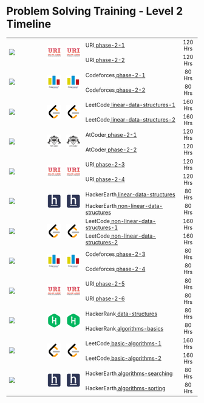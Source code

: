# Problem Solving Training - Level 2 Timeline

<table>
    <tbody>
        <tr>
<td align="left" width="20%" rowspan=2><a href="/level-2/Timeline.md"><img src="https://github.com/cs-MohamedAyman/cs-MohamedAyman/blob/main/timeline/3-weeks.jpg"></img></a></td>
<td width="10%" rowspan=2><a href="/level-2/uri/phase-2-1"><img src="/logos/uri.jpg"></img></a></td>
<td width="10%" rowspan=2><a href="/level-2/uri/phase-2-2"><img src="/logos/uri.jpg"></img></a></td>
<td align="left">URI<a href="/level-2/uri/phase-2-1"> phase-2-1</a></td>
<td align="center" width="10%">120 Hrs</td>
        </tr>
        <tr>
<td align="left">URI<a href="/level-2/uri/phase-2-2"> phase-2-2</a></td>
<td align="center" width="10%">120 Hrs</td>
        </tr>
        <tr>
<td align="left" width="20%" rowspan=2><a href="/level-2/Timeline.md"><img src="https://github.com/cs-MohamedAyman/cs-MohamedAyman/blob/main/timeline/2-weeks.jpg"></img></a></td>
<td width="10%" rowspan=2><a href="/level-2/codeforces/phase-2-1"><img src="/logos/codeforces.jpg"></img></a></td>
<td width="10%" rowspan=2><a href="/level-2/codeforces/phase-2-2"><img src="/logos/codeforces.jpg"></img></a></td>
<td align="left">Codeforces<a href="/level-2/codeforces/phase-2-1"> phase-2-1</a></td>
<td align="center" width="10%">80 Hrs</td>
        </tr>
        <tr>
<td align="left">Codeforces<a href="/level-2/codeforces/phase-2-2"> phase-2-2</a></td>
<td align="center" width="10%">80 Hrs</td>
        </tr>
        <tr>
<td align="left" width="20%" rowspan=2><a href="/level-2/Timeline.md"><img src="https://github.com/cs-MohamedAyman/cs-MohamedAyman/blob/main/timeline/4-weeks.jpg"></img></a></td>
<td width="10%" rowspan=2><a href="/level-2/leetcode/linear-data-structures-1"><img src="/logos/leetcode.jpg"></img></a></td>
<td width="10%" rowspan=2><a href="/level-2/leetcode/linear-data-structures-2"><img src="/logos/leetcode.jpg"></img></a></td>
<td align="left">LeetCode<a href="/level-2/leetcode/linear-data-structures-1"> linear-data-structures-1</a></td>
<td align="center" width="10%">160 Hrs</td>
        </tr>
        <tr>
<td align="left">LeetCode<a href="/level-2/leetcode/linear-data-structures-2"> linear-data-structures-2</a></td>
<td align="center" width="10%">160 Hrs</td>
        </tr>
        <tr>
<td align="left" width="20%" rowspan=2><a href="/level-2/Timeline.md"><img src="https://github.com/cs-MohamedAyman/cs-MohamedAyman/blob/main/timeline/3-weeks.jpg"></img></a></td>
<td width="10%" rowspan=2><a href="/level-2/atcoder/phase-2-1"><img src="/logos/atcoder.jpg"></img></a></td>
<td width="10%" rowspan=2><a href="/level-2/atcoder/phase-2-2"><img src="/logos/atcoder.jpg"></img></a></td>
<td align="left">AtCoder<a href="/level-2/atcoder/phase-2-1"> phase-2-1</a></td>
<td align="center" width="10%">120 Hrs</td>
        </tr>
        <tr>
<td align="left">AtCoder<a href="/level-2/atcoder/phase-2-2"> phase-2-2</a></td>
<td align="center" width="10%">120 Hrs</td>
        </tr>
        <tr>
<td align="left" width="20%" rowspan=2><a href="/level-2/Timeline.md"><img src="https://github.com/cs-MohamedAyman/cs-MohamedAyman/blob/main/timeline/3-weeks.jpg"></img></a></td>
<td width="10%" rowspan=2><a href="/level-2/uri/phase-2-3"><img src="/logos/uri.jpg"></img></a></td>
<td width="10%" rowspan=2><a href="/level-2/uri/phase-2-4"><img src="/logos/uri.jpg"></img></a></td>
<td align="left">URI<a href="/level-2/uri/phase-2-3"> phase-2-3</a></td>
<td align="center" width="10%">120 Hrs</td>
        </tr>
        <tr>
<td align="left">URI<a href="/level-2/uri/phase-2-4"> phase-2-4</a></td>
<td align="center" width="10%">120 Hrs</td>
        </tr>
        <tr>
<td align="left" width="20%" rowspan=2><a href="/level-2/Timeline.md"><img src="https://github.com/cs-MohamedAyman/cs-MohamedAyman/blob/main/timeline/2-weeks.jpg"></img></a></td>
<td width="10%" rowspan=2><a href="/level-2/hackerearth/linear-data-structures"><img src="/logos/hackerearth.jpg"></img></a></td>
<td width="10%" rowspan=2><a href="/level-2/hackerearth/non-linear-data-structures"><img src="/logos/hackerearth.jpg"></img></a></td>
<td align="left">HackerEarth<a href="/level-2/hackerearth/linear-data-structures"> linear-data-structures</a></td>
<td align="center" width="10%">80 Hrs</td>
        </tr>
        <tr>
<td align="left">HackerEarth<a href="/level-2/hackerearth/non-linear-data-structures"> non-linear-data-structures</a></td>
<td align="center" width="10%">80 Hrs</td>
        </tr>
        <tr>
<td align="left" width="20%" rowspan=2><a href="/level-2/Timeline.md"><img src="https://github.com/cs-MohamedAyman/cs-MohamedAyman/blob/main/timeline/4-weeks.jpg"></img></a></td>
<td width="10%" rowspan=2><a href="/level-2/leetcode/non-linear-data-structures-1"><img src="/logos/leetcode.jpg"></img></a></td>
<td width="10%" rowspan=2><a href="/level-2/leetcode/non-linear-data-structures-2"><img src="/logos/leetcode.jpg"></img></a></td>
<td align="left">LeetCode<a href="/level-2/leetcode/non-linear-data-structures-1"> non-linear-data-structures-1</a></td>
<td align="center" width="10%">160 Hrs</td>
        </tr>
        <tr>
<td align="left">LeetCode<a href="/level-2/leetcode/non-linear-data-structures-2"> non-linear-data-structures-2</a></td>
<td align="center" width="10%">160 Hrs</td>
        </tr>
        <tr>
<td align="left" width="20%" rowspan=2><a href="/level-2/Timeline.md"><img src="https://github.com/cs-MohamedAyman/cs-MohamedAyman/blob/main/timeline/2-weeks.jpg"></img></a></td>
<td width="10%" rowspan=2><a href="/level-2/codeforces/phase-2-3"><img src="/logos/codeforces.jpg"></img></a></td>
<td width="10%" rowspan=2><a href="/level-2/codeforces/phase-2-4"><img src="/logos/codeforces.jpg"></img></a></td>
<td align="left">Codeforces<a href="/level-2/codeforces/phase-2-3"> phase-2-3</a></td>
<td align="center" width="10%">80 Hrs</td>
        </tr>
        <tr>
<td align="left">Codeforces<a href="/level-2/codeforces/phase-2-4"> phase-2-4</a></td>
<td align="center" width="10%">80 Hrs</td>
        </tr>
        <tr>
<td align="left" width="20%" rowspan=2><a href="/level-2/Timeline.md"><img src="https://github.com/cs-MohamedAyman/cs-MohamedAyman/blob/main/timeline/2-weeks.jpg"></img></a></td>
<td width="10%" rowspan=2><a href="/level-2/uri/phase-2-5"><img src="/logos/uri.jpg"></img></a></td>
<td width="10%" rowspan=2><a href="/level-2/uri/phase-2-6"><img src="/logos/uri.jpg"></img></a></td>
<td align="left">URI<a href="/level-2/uri/phase-2-5"> phase-2-5</a></td>
<td align="center" width="10%">80 Hrs</td>
        </tr>
        <tr>
<td align="left">URI<a href="/level-2/uri/phase-2-6"> phase-2-6</a></td>
<td align="center" width="10%">80 Hrs</td>
        </tr>
        <tr>
<td align="left" width="20%" rowspan=2><a href="/level-2/Timeline.md"><img src="https://github.com/cs-MohamedAyman/cs-MohamedAyman/blob/main/timeline/2-weeks.jpg"></img></a></td>
<td width="10%" rowspan=2><a href="/level-2/hackerrank/data-structures"><img src="/logos/hackerrank.jpg"></img></a></td>
<td width="10%" rowspan=2><a href="/level-2/hackerrank/algorithms-basics"><img src="/logos/hackerrank.jpg"></img></a></td>
<td align="left">HackerRank<a href="/level-2/hackerrank/data-structures"> data-structures</a></td>
<td align="center" width="10%">80 Hrs</td>
        </tr>
        <tr>
<td align="left">HackerRank<a href="/level-2/hackerrank/algorithms-basics"> algorithms-basics</a></td>
<td align="center" width="10%">80 Hrs</td>
        </tr>
        <tr>
<td align="left" width="20%" rowspan=2><a href="/level-2/Timeline.md"><img src="https://github.com/cs-MohamedAyman/cs-MohamedAyman/blob/main/timeline/4-weeks.jpg"></img></a></td>
<td width="10%" rowspan=2><a href="/level-2/leetcode/basic-algorithms-1"><img src="/logos/leetcode.jpg"></img></a></td>
<td width="10%" rowspan=2><a href="/level-2/leetcode/basic-algorithms-2"><img src="/logos/leetcode.jpg"></img></a></td>
<td align="left">LeetCode<a href="/level-2/leetcode/basic-algorithms-1"> basic-algorithms-1</a></td>
<td align="center" width="10%">160 Hrs</td>
        </tr>
        <tr>
<td align="left">LeetCode<a href="/level-2/leetcode/basic-algorithms-2"> basic-algorithms-2</a></td>
<td align="center" width="10%">160 Hrs</td>
        </tr>
        <tr>
<td align="left" width="20%" rowspan=2><a href="/level-2/Timeline.md"><img src="https://github.com/cs-MohamedAyman/cs-MohamedAyman/blob/main/timeline/2-weeks.jpg"></img></a></td>
<td width="10%" rowspan=2><a href="/level-2/hackerearth/algorithms-searching"><img src="/logos/hackerearth.jpg"></img></a></td>
<td width="10%" rowspan=2><a href="/level-2/hackerearth/algorithms-sorting"><img src="/logos/hackerearth.jpg"></img></a></td>
<td align="left">HackerEarth<a href="/level-2/hackerearth/algorithms-searching"> algorithms-searching</a></td>
<td align="center" width="10%">80 Hrs</td>
        </tr>
        <tr>
<td align="left">HackerEarth<a href="/level-2/hackerearth/algorithms-sorting"> algorithms-sorting</a></td>
<td align="center" width="10%">80 Hrs</td>
        </tr>
    </tbody>
</table>
